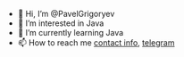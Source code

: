 - 👋 Hi, I’m @PavelGrigoryev
- 👀 I’m interested in Java
- 🌱 I’m currently learning Java
- 📫 How to reach me [contact info](https://pavelgrigoryev.github.io/GrigoryevPavel/), [telegram](https://t.me/Undeadsanta)

<!---
PavelGrigoryev/PavelGrigoryev is a ✨ special ✨ repository because its `README.md` (this file) appears on your GitHub profile.
You can click the Preview link to take a look at your changes.
--->
